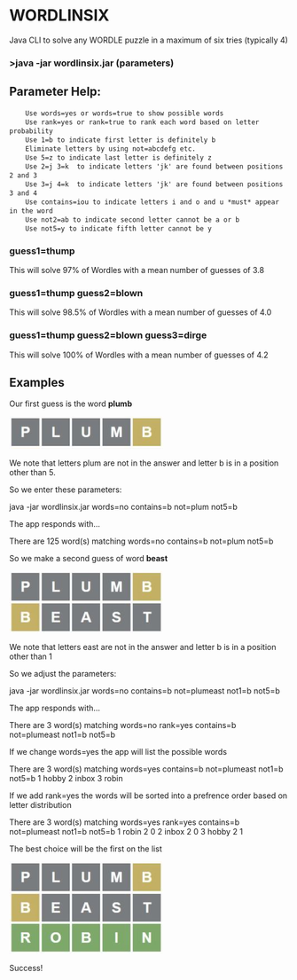 # WORDLINSIX
Java CLI to solve any WORDLE puzzle in a maximum of six tries (typically 4)


### >java -jar wordlinsix.jar (parameters)

## Parameter Help:
        Use words=yes or words=true to show possible words
        Use rank=yes or rank=true to rank each word based on letter probability
        Use 1=b to indicate first letter is definitely b
        Eliminate letters by using not=abcdefg etc.
        Use 5=z to indicate last letter is definitely z
        Use 2=j 3=k  to indicate letters 'jk' are found between positions 2 and 3
        Use 3=j 4=k  to indicate letters 'jk' are found between positions 3 and 4
        Use contains=iou to indicate letters i and o and u *must* appear in the word
        Use not2=ab to indicate second letter cannot be a or b
        Use not5=y to indicate fifth letter cannot be y
        
### guess1=thump

This will solve 97% of Wordles with a mean number of guesses of 3.8

### guess1=thump guess2=blown

This will solve 98.5% of Wordles with a mean number of guesses of 4.0

### guess1=thump guess2=blown guess3=dirge

This will solve 100% of Wordles with a mean number of guesses of 4.2

## Examples

Our first guess is the word **plumb**

![PLUMB](/pic/PLUMB.JPG?raw=true "Title")

We note that letters plum are not in the answer and letter b is in a position other than 5.

So we enter these parameters:

java -jar wordlinsix.jar words=no  contains=b not=plum not5=b

The app responds with...

There are 125 word(s) matching words=no  contains=b not=plum not5=b

So we make a second guess of word **beast**

![PLUMB_BEAST](/pic/PLUMB_BEAST.JPG?raw=true "Title")

We note that letters east are not in the answer and letter b is in a position other than 1

So we adjust the parameters:

java -jar wordlinsix.jar words=no  contains=b not=plumeast not1=b not5=b

The app responds with...

There are 3 word(s) matching words=no rank=yes contains=b not=plumeast not1=b not5=b

If we change words=yes the app will list the possible words

There are 3 word(s) matching words=yes contains=b not=plumeast not1=b not5=b
1       hobby
2       inbox
3       robin

If we add rank=yes the words will be sorted into a prefrence order based on letter distribution

There are 3 word(s) matching words=yes rank=yes contains=b not=plumeast not1=b not5=b
1       robin   2       0
2       inbox   2       0
3       hobby   2       1

The best choice will be the first on the list

![PLUMB_BEAST_ROBIN](/pic/PLUMB_BEAST_ROBIN.JPG?raw=true "Title")

Success!
